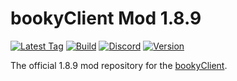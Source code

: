 # bookyClient Mod 1.8.9

[![Latest Tag](https://img.shields.io/github/v/tag/bookyclient/1.8.9?include_prereleases&sort=semver&label=Latest%20Tag&style=for-the-badge&logo=Github&logoColor=white)](https://github.com/bookyClient/1.8.9/tags/)
[![Build](https://img.shields.io/github/workflow/status/bookyclient/1.8.9/Build%20Mod%20with%20Gradle?label=Build&style=for-the-badge&logo=Github&logoColor=white)](https://github.com/bookyClient/1.8.9/actions/)
[![Discord](https://img.shields.io/discord/745068867214377068?label=Discord&logo=Discord&logoColor=white&style=for-the-badge)](https://discord.gg/MesHjEr/)
[![Version](https://img.shields.io/static/v1?label=Minecraft&message=1.8.9&color=success&style=for-the-badge&logo=Mojang-Studios&logoColor=white)](https://minecraft.net/)

The official 1.8.9 mod repository for the [bookyClient](https://bookyclient.tk/).
